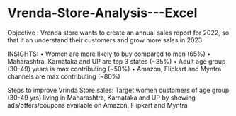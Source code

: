 # Vrenda-Store-Analysis---Excel

Objective : Vrenda store wants to create an annual sales report for 2022, so that it an understand their customers and grow more sales in 2023.

INSIGHTS:
•	Women are more likely to buy compared to men (65%)
•	Maharashtra, Karnataka and UP are top 3 states (~35%)
•	Adult age group (30-49) years is max contributing (~50%)
•	Amazon, Flipkart and Myntra channels are max contributing (~80%)

Steps to improve Vrinda Store sales:
Target women customers of age group (30-49 yrs) living in Maharashtra, Karnataka and UP by showing ads/offers/coupons available on Amazon, Flipkart and Myntra


